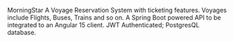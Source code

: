MorningStar
A Voyage Reservation System with ticketing features. Voyages include Flights, Buses, Trains and so on. 
A Spring Boot powered API to be integrated to an Angular 15 client.
JWT Authenticated; PostgresQL database.
